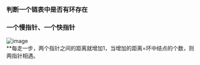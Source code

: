 ### 判断一个链表中是否有环存在  

### 一个慢指针、一个快指针  
![image](https://user-images.githubusercontent.com/49645739/112948163-4e3b4480-916a-11eb-930b-3677fa0f9eb1.png)  
**每走一步，两个指针之间的距离就增加1，当增加的距离=环中结点的个数，则两指针相遇。  
